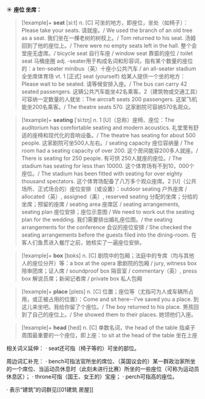 ☀ <span class="category">**座位 坐席：**</span>
>[!example]+ <span class="vocabulary">**seat**</span> [si:t] 
> <span class="definition">n. [C] 可坐的地方，即座位，坐处（如椅子）：</span>Please take your seats. 请就座。/ We used the branch of an old tree as a seat. 我们坐在一棵老树的树杈上。/ Tom returned to his seat. 汤姆回到了他的座位上。/ There were no empty seats left in the hall. 整个会堂座无虚席。/ bicycle seat 自行车座 / window seat 靠窗的座位 / toilet seat 马桶座圈 <span class="definition">adj. -seater用于构成名词和形容词，指有某个数量的座位的：</span>a ten-seater minibus（英）十座小公共汽车 / an all-seater stadium 全坐席体育场 <span class="definition">vt. 1 [正式] seat (yourself) 给某人提供一个坐的地方：</span>Please wait to be seated. 请等候安排入座。/ The bus can carry 42 seated passengers. 这辆公共汽车能坐42名乘客。<span class="definition">2（建筑物或交通工具）可容纳一定数量的人就坐：</span>The aircraft seats 200 passengers. 这架飞机能坐200名乘客。/ The theatre seats 570. 这家剧院可容纳570名观众。
           
>[!example]+ <span class="vocabulary">**seating**</span> [ˈsi:tɪŋ]
> <span class="definition">n. 1 [U]（总称）座椅、座位：</span>The auditorium has comfortable seating and modern acoustics. 礼堂里有舒适的座椅和现代化的音响设备。/ The theatre has seating for about 500 people. 这家剧院可坐500人左右。/ seating capacity 座位容纳量 / The room had a seating capacity of over 200. 这个房间能容200多人就座。/ There is seating for 250 people. 有可供 250人就座的座位。/ The stadium has seating for less than 10000. 这个体育场有不到10，000个座位。/ The stadium has been fitted with seating for over eighty thousand spectators. 这个体育场配备了八万多个观众座席。<span class="definition">2 [U]（公共场所、正式场合的）座位安排（或设置）：</span>outdoor seating 户外座席 / allocated（英）, assigned（美）, reserved seating 分配的坐席；分给的坐席；预留的座席 / seating area 座席区 / seating arrangements, seating plan 座位安排；座位示意图 / We need to work out the seating plan for the wedding. 我们需要排出婚礼座位图。/ the seating arrangements for the conference 会议的座位安排 / She checked the seating arrangements before the guests filed into the dining-room. 在客人们鱼贯进入餐厅之前，她核实了一遍座位安排。

>[!example]+ <span class="vocabulary">**box**</span> [bɒks] 
> <span class="definition">n. [C] 剧院中的包厢；法庭中的专席（均与其他人的座位分开）等：</span>a box at the opera 歌剧院的包厢 / jury, witness box 陪审团席；证人席 / soundproof box 隔音室 / commentary（英）, press box 解说员席；新闻记者席 / private box 私人包厢

>[!example]+ <span class="vocabulary">**place**</span> [pleɪs] 
> <span class="definition">n. [C] 位置；座位等（尤指可为人或车辆所占用，或正被占用的位置）：</span>Come and sit here--I’ve saved you a place. 到这儿来坐吧。我给你留了个座位。/ The boy returned to his place. 男孩回到了自己的座位上。/ She showed them to their places. 她领他们入座。

>[!example]+ <span class="vocabulary">**head**</span> [hed] 
> <span class="definition">n. [C] 单数名词，the head of the table 指桌子周围最重要的一个座位，即上座：</span>to sit at the head of the table 坐在上座

相关词义延伸：
· seat还可指（椅子等的）可坐的部位。

周边词汇补充：
· bench可指法官所坐的席位、（英国议会的）某一群政治家所坐的一个席位、当运动员休息时（此刻未进行比赛）所坐的一些座位（可称为运动员休息区）；
· throne可指（国王、女王的）宝座；
· perch可指高的座位。

· 表示“建筑”的词群见[[01建筑 房屋]]
